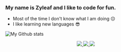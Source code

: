 ### My name is Zyleaf and I like to code for fun. 

* Most of the time I don't know what I am doing 😔
* I like learning new languages 😎

![My Github stats](https://github-readme-stats.vercel.app/api?username=zyleaf&show_icons=true&count_private=true&theme=dark)

<p align="center">
  <a href="https://github.com/Zyleaf?tab=followers">
    <img src="https://img.shields.io/github/followers/Zyleaf?label=Followers&logo=GitHub&style=for-the-badge" />
  </a>
  <a href="http://twitter.com/RealZyleaf">
    <img src="https://img.shields.io/twitter/follow/RealZyleaf?label=Twitter&logo=twitter&style=for-the-badge" />
  </a>
  <a href="https://discord.com/invite/nihon">
    <img src="https://img.shields.io/discord/693870033431953408?logo=discord&style=for-the-badge" />
  </a>
</p>
